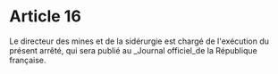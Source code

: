 # Article 16

Le directeur des mines et de la sidérurgie est chargé de l'exécution du présent arrêté, qui sera publié au _Journal officiel_de la République française.
